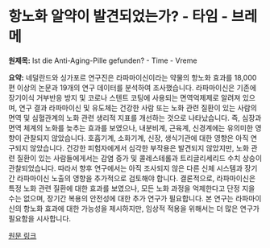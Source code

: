 # 항노화 알약이 발견되었는가? - 타임 - 브레메

**원제목:** Ist die Anti-Aging-Pille gefunden? - Time - Vreme

**요약:** 네덜란드와 싱가포르 연구진은 라파마이신이라는 약물의 항노화 효과를 18,000편 이상의 논문과 19개의 연구 데이터를 분석하여 조사했습니다.  라파마이신은 기존에 장기이식 거부반응 방지 및 코로나 스텐트 코팅에 사용되는 면역억제제로 알려져 있으며,  연구 결과 라파마이신 및 유도체는 건강한 사람 또는 노화 관련 질환이 있는 사람의 면역 및 심혈관계의 노화 관련 생리적 지표를 개선하는 것으로 나타났습니다.  즉, 심장과 면역 체계의 노화를 늦추는 효과를 보였으나,  내분비계, 근육계, 신경계에는 유의미한 영향이 관찰되지 않았습니다.  호흡기계, 소화기계, 신장, 생식기관에 대한 영향은 아직 연구되지 않았습니다.  건강한 피험자에게서 심각한 부작용은 발견되지 않았지만, 노화 관련 질환이 있는 사람들에게서는 감염 증가 및 콜레스테롤과 트리글리세리드 수치 상승이 관찰되었습니다.  따라서 향후 연구에서는 아직 조사되지 않은 다른 신체 시스템과 장기간 라파마이신 노출의 영향을 추가적으로 검토해야 합니다.  결론적으로, 라파마이신은 특정 노화 관련 질환에 대한 효과를 보였으나, 모든 노화 과정을 억제한다고 단정 지을 수는 없으며, 장기간 복용의 안전성에 대한 추가 연구가 필요합니다.  본 연구는 라파마이신의 항노화 효과에 대한 가능성을 제시하지만,  임상적 적용을 위해서는 더 많은 연구가 필요함을 시사합니다.

[원문 링크](https://vreme.com/de/drustvo/da-li-je-pronadjena-pilula-protiv-starenja/)
